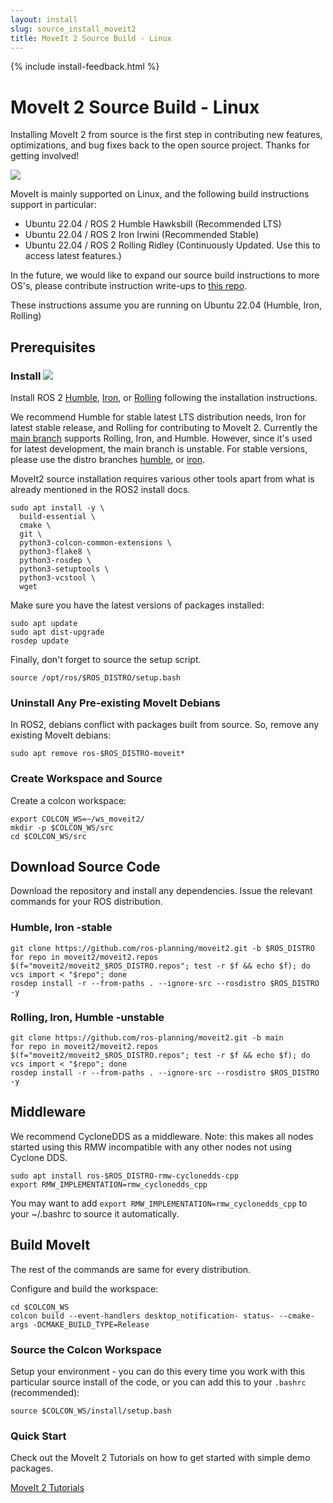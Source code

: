 ```yaml
---
layout: install
slug: source_install_moveit2
title: MoveIt 2 Source Build - Linux
---
```

{% include install-feedback.html %}

# MoveIt 2 Source Build - Linux

Installing MoveIt 2 from source is the first step in contributing new features, optimizations, and bug fixes back to the open source project. Thanks for getting involved!

<img class="docker-img" src="/assets/install_page/docker-illustration.png"/>

MoveIt is mainly supported on Linux, and the following build instructions support in particular:

- Ubuntu 22.04 / ROS 2 Humble Hawksbill (Recommended LTS)
- Ubuntu 22.04 / ROS 2 Iron Irwini (Recommended Stable)
- Ubuntu 22.04 / ROS 2 Rolling Ridley (Continuously Updated. Use this to access latest features.)

In the future, we would like to expand our source build instructions to more OS's, please contribute instruction write-ups to [this repo](https://github.com/ros-planning/moveit.ros.org).

These instructions assume you are running on Ubuntu 22.04 (Humble, Iron, Rolling)

## Prerequisites

### Install <img src="/assets/install_page/ros_logo.jpeg"/>

Install ROS 2 [Humble](https://docs.ros.org/en/humble/Installation/Ubuntu-Install-Debians.html), [Iron](https://docs.ros.org/en/iron/Installation/Ubuntu-Install-Debians.html), or [Rolling](https://docs.ros.org/en/rolling/Installation/Ubuntu-Install-Debians.html) following the installation instructions.

We recommend Humble for stable latest LTS distribution needs, Iron for latest stable release, and Rolling for contributing to MoveIt 2. Currently the [main branch](https://github.com/ros-planning/moveit2) supports Rolling, Iron, and Humble. However, since it's used for latest development, the main branch is unstable. For stable versions, please use the distro branches [humble](https://github.com/ros-planning/moveit2/tree/humble), or [iron](https://github.com/ros-planning/moveit2/tree/iron).

MoveIt2 source installation requires various other tools apart from what is already mentioned in the ROS2 install docs.

    sudo apt install -y \
      build-essential \
      cmake \
      git \
      python3-colcon-common-extensions \
      python3-flake8 \
      python3-rosdep \
      python3-setuptools \
      python3-vcstool \
      wget

Make sure you have the latest versions of packages installed:

    sudo apt update
    sudo apt dist-upgrade
    rosdep update

Finally, don't forget to source the setup script.

    source /opt/ros/$ROS_DISTRO/setup.bash

### Uninstall Any Pre-existing MoveIt Debians

In ROS2, debians conflict with packages built from source. So, remove any existing MoveIt debians:

    sudo apt remove ros-$ROS_DISTRO-moveit*

### Create Workspace and Source

Create a colcon workspace:

    export COLCON_WS=~/ws_moveit2/
    mkdir -p $COLCON_WS/src
    cd $COLCON_WS/src

## Download Source Code

Download the repository and install any dependencies. Issue the relevant commands for your ROS distribution.

### Humble, Iron -stable

    git clone https://github.com/ros-planning/moveit2.git -b $ROS_DISTRO
    for repo in moveit2/moveit2.repos $(f="moveit2/moveit2_$ROS_DISTRO.repos"; test -r $f && echo $f); do vcs import < "$repo"; done
    rosdep install -r --from-paths . --ignore-src --rosdistro $ROS_DISTRO -y

### Rolling, Iron, Humble -unstable

    git clone https://github.com/ros-planning/moveit2.git -b main
    for repo in moveit2/moveit2.repos $(f="moveit2/moveit2_$ROS_DISTRO.repos"; test -r $f && echo $f); do vcs import < "$repo"; done
    rosdep install -r --from-paths . --ignore-src --rosdistro $ROS_DISTRO -y

## Middleware

We recommend CycloneDDS as a middleware. Note: this makes all nodes started using this RMW incompatible with any other nodes not using Cyclone DDS.

    sudo apt install ros-$ROS_DISTRO-rmw-cyclonedds-cpp
    export RMW_IMPLEMENTATION=rmw_cyclonedds_cpp

You may want to add `export RMW_IMPLEMENTATION=rmw_cyclonedds_cpp` to your ~/.bashrc to source it automatically.

## Build MoveIt

The rest of the commands are same for every distribution.

Configure and build the workspace:

    cd $COLCON_WS
    colcon build --event-handlers desktop_notification- status- --cmake-args -DCMAKE_BUILD_TYPE=Release

### Source the Colcon Workspace

Setup your environment - you can do this every time you work with this particular source install of the code, or you can add this to your ``.bashrc`` (recommended):

    source $COLCON_WS/install/setup.bash

### Quick Start

Check out the MoveIt 2 Tutorials on how to get started with simple demo packages.

<a href="https://moveit.picknik.ai/" target="_blank">
  <span class="link-with-background">
    MoveIt 2 Tutorials
  </span>
</a>
